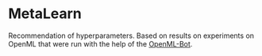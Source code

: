 # MetaLearn

Recommendation of hyperparameters. Based on results on experiments on OpenML that were run with the help of the [OpenML-Bot](https://github.com/ja-thomas/OMLbots). 
